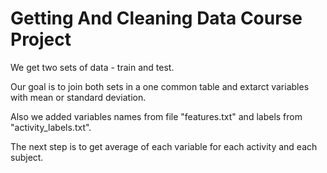 # Getting And Cleaning Data Course Project

We get two sets of data - train and test.

Our goal is to join both sets in a one common table and extarct variables with mean or standard deviation.

Also we added variables names from file "features.txt" and labels from "activity_labels.txt".

The next step is to get average of each variable for each activity and each subject.

